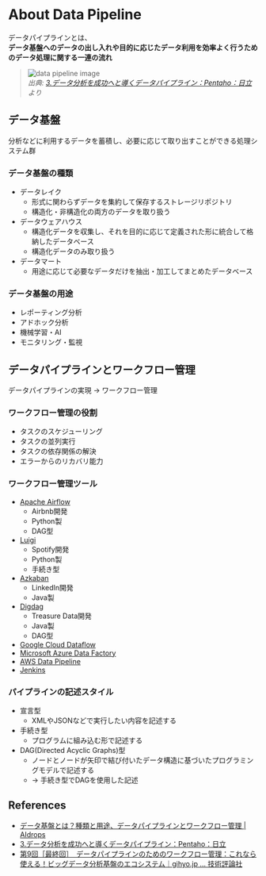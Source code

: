 # About Data Pipeline

データパイプラインとは、  
**データ基盤へのデータの出し入れや目的に応じたデータ利用を効率よく行うためのデータ処理に関する一連の流れ**

> ![data pipeline image](https://www.hitachi.co.jp/products/it/bigdata/platform/pentaho/article/data-pipeline/images/data-pipeline_img.gif)  
> *出典: [3.データ分析を成功へと導くデータパイプライン：Pentaho：日立](https://www.hitachi.co.jp/products/it/bigdata/platform/pentaho/article/data-pipeline/data-pipeline.html#dsp_img) より*

## データ基盤

分析などに利用するデータを蓄積し、必要に応じて取り出すことができる処理システム群

### データ基盤の種類

- データレイク
  - 形式に関わらずデータを集約して保存するストレージリポジトリ
  - 構造化・非構造化の両方のデータを取り扱う
- データウェアハウス
  - 構造化データを収集し、それを目的に応じて定義された形に統合して格納したデータベース
  - 構造化データのみ取り扱う
- データマート
  - 用途に応じて必要なデータだけを抽出・加工してまとめたデータベース

### データ基盤の用途

- レポーティング分析
- アドホック分析
- 機械学習・AI
- モニタリング・監視

## データパイプラインとワークフロー管理

データパイプラインの実現 → ワークフロー管理

### ワークフロー管理の役割

- タスクのスケジューリング
- タスクの並列実行
- タスクの依存関係の解決
- エラーからのリカバリ能力

### ワークフロー管理ツール

- [Apache Airflow](https://airflow.readthedocs.io/en/latest/)
  - Airbnb開発
  - Python製
  - DAG型
- [Luigi](https://luigi.readthedocs.io/en/stable/)
  - Spotify開発
  - Python製
  - 手続き型
- [Azkaban](https://azkaban.github.io/)
  - LinkedIn開発
  - Java製
- [Digdag](https://www.digdag.io/)
  - Treasure Data開発
  - Java製
  - DAG型
- [Google Cloud Dataflow](https://cloud.google.com/dataflow/)
- [Microsoft Azure Data Factory](https://azure.microsoft.com/ja-jp/services/data-factory/)
- [AWS Data Pipeline](https://aws.amazon.com/jp/datapipeline/)
- [Jenkins](https://www.jenkins.io/)

### パイプラインの記述スタイル

- 宣言型
  - XMLやJSONなどで実行したい内容を記述する
- 手続き型
  - プログラムに組み込む形で記述する
- DAG(Directed Acyclic Graphs)型
  - ノードとノードが矢印で結び付いたデータ構造に基づいたプログラミングモデルで記述する
  - → 手続き型でDAGを使用した記述

## References

- [データ基盤とは？種類と用途、データパイプラインとワークフロー管理 \| AIdrops](https://www.bigdata-navi.com/aidrops/1183/)
- [3.データ分析を成功へと導くデータパイプライン：Pentaho：日立](https://www.hitachi.co.jp/products/it/bigdata/platform/pentaho/article/data-pipeline/data-pipeline.html#dsp_img)
- [第9回［最終回］　データパイプラインのためのワークフロー管理：これなら使える！ビッグデータ分析基盤のエコシステム｜gihyo.jp … 技術評論社](https://gihyo.jp/dev/serial/01/bigdata-analysis/0009)
